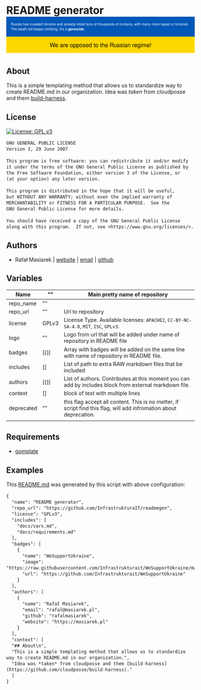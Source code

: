 
# README generator [![WeSupportUkraine](https://raw.githubusercontent.com/Infrastrukturait/WeSupportUkraine/main/banner.svg)](https://github.com/Infrastrukturait/WeSupportUkraine)
## About

This is a simple templating method that allows us to standardize way to create README.md in our organization.
Idea was *taken* from cloudposse and them [build-harness](https://github.com/cloudposse/build-harness).
## License

[![License: GPL v3](https://img.shields.io/badge/License-GPL%20v3-blue.svg)](https://www.gnu.org/licenses/gpl-3.0)

```text
GNU GENERAL PUBLIC LICENSE
Version 3, 29 June 2007

This program is free software: you can redistribute it and/or modify
it under the terms of the GNU General Public License as published by
the Free Software Foundation, either version 3 of the License, or
(at your option) any later version.

This program is distributed in the hope that it will be useful,
but WITHOUT ANY WARRANTY; without even the implied warranty of
MERCHANTABILITY or FITNESS FOR A PARTICULAR PURPOSE.  See the
GNU General Public License for more details.

You should have received a copy of the GNU General Public License
along with this program.  If not, see <https://www.gnu.org/licenses/>.
```
## Authors
- Rafał Masiarek | [website](https://masiarek.pl) | [email](mailto:rafal@masiarek.pl) | [github](https://github.com/rafalmasiarek)
## Variables

| Name          | ""      | Main pretty name of repository                                                                                     |
|---------------|---------|--------------------------------------------------------------------------------------------------------------------|
| repo_name     | ""      |                                                                                                                    |
| repo_url      | ""      | Url to repository                                                                                                  |
| license       | GPLv3   | License Type. Available licenses: `APACHE2`, `CC-BY-NC-SA-4.0`, `MIT`, `ISC`, `GPLv3`.                             |
| logo          | ""      | Logo from  url that will be added under name of repository in README file                                           |
| badges        | [{}]    | Array with badges will be added on the same line with name of repository in README file.                            |
| includes      | []      | List of path to extra RAW markdown files that be included                                                           |
| authors       | [{}]    | List of authors. Contributes at this moment you can add by includes block from external markdown file.              |
| context       | []      | block of text with multiple lines                                                                                  |
| deprecated    | ""      | this flag accept all content. This is no metter, if script find this flag, will add infromation about deprecation.    |
|               |         |                                                                                                                    |

## Requirements
- [gomplate](https://gomplate.ca)

## Examples
This [README.md](README.md) was generated by this script with above configuration:
```
{
  "name": "README generator",
  "repo_url": "https://github.com/InfrastrukturaIT/readmegen",
  "license": "GPLv3",
  "includes": [
    "docs/vars.md",
    "docs/requirements.md"
  ],
  "badges": [
    {
      "name": "WeSupportUkraine",
      "image": "https://raw.githubusercontent.com/Infrastrukturait/WeSupportUkraine/main/banner.svg",
      "url": "https://github.com/Infrastrukturait/WeSupportUkraine"
    }
  ],
  "authors": [
    {
      "name": "Rafał Masiarek",
      "email": "rafal@masiarek.pl",
      "github": "rafalmasiarek",
      "website": "https://masiarek.pl"
    }
  ],
  "context": [
  "## About\n",
  "This is a simple templating method that allows us to standardize way to create README.md in our organization.",
  "Idea was *taken* from cloudposse and them [build-harness](https://github.com/cloudposse/build-harness)."
  ]
}
```

